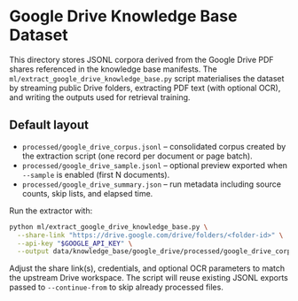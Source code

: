 # Google Drive Knowledge Base Dataset

This directory stores JSONL corpora derived from the Google Drive PDF shares
referenced in the knowledge base manifests. The `ml/extract_google_drive_knowledge_base.py`
script materialises the dataset by streaming public Drive folders, extracting
PDF text (with optional OCR), and writing the outputs used for retrieval
training.

## Default layout

- `processed/google_drive_corpus.jsonl` – consolidated corpus created by the
  extraction script (one record per document or page batch).
- `processed/google_drive_sample.jsonl` – optional preview exported when
  `--sample` is enabled (first N documents).
- `processed/google_drive_summary.json` – run metadata including source counts,
  skip lists, and elapsed time.

Run the extractor with:

```bash
python ml/extract_google_drive_knowledge_base.py \
  --share-link "https://drive.google.com/drive/folders/<folder-id>" \
  --api-key "$GOOGLE_API_KEY" \
  --output data/knowledge_base/google_drive/processed/google_drive_corpus.jsonl
```

Adjust the share link(s), credentials, and optional OCR parameters to match the
upstream Drive workspace. The script will reuse existing JSONL exports passed to
`--continue-from` to skip already processed files.
